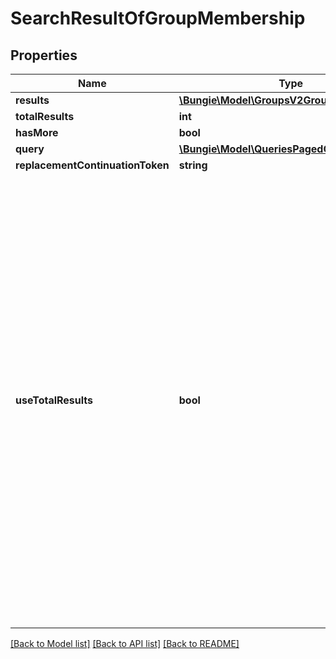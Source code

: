 # SearchResultOfGroupMembership

## Properties
Name | Type | Description | Notes
------------ | ------------- | ------------- | -------------
**results** | [**\Bungie\Model\GroupsV2GroupMembership[]**](GroupsV2GroupMembership.md) |  | [optional] 
**totalResults** | **int** |  | [optional] 
**hasMore** | **bool** |  | [optional] 
**query** | [**\Bungie\Model\QueriesPagedQuery**](QueriesPagedQuery.md) |  | [optional] 
**replacementContinuationToken** | **string** |  | [optional] 
**useTotalResults** | **bool** | If useTotalResults is true, then totalResults represents an accurate count.  If False, it does not, and may be estimated/only the size of the current page.  Either way, you should probably always only trust hasMore.  This is a long-held historical throwback to when we used to do paging with known total results. Those queries toasted our database, and we were left to hastily alter our endpoints and create backward- compatible shims, of which useTotalResults is one. | [optional] 

[[Back to Model list]](../README.md#documentation-for-models) [[Back to API list]](../README.md#documentation-for-api-endpoints) [[Back to README]](../README.md)


